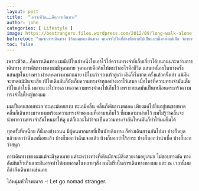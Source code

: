 ```yaml
---
layout: post
title:  "เพราะชีวิต……คือการเดินทาง"
author: john
categories: [ Lifestyle ]
image: https://bestrangers.files.wordpress.com/2012/09/long-walk-alone.jpg
beforetoc: "ผมรักการเดินทาง ชีวิตผมชอบเดินทาง พเนจรไปในที่ต่างที่อยากไปเป็นแบบนี้มาตั้งแต่เด็ก จักรยานหนึ่งคันปั่นออกบ้านตั้งแต่ตีห้า เที่ยวไปเรื่อยๆกลับบ้านอีกทีตอนค่ำๆ ตอนนั้นโดนด่าเละเลยทีเดียวแต่ก็นะ โลกมันในนี้มันมีอะไรอีกเยอะให้ค้นหา มีอะไรอีกเยอะที่เป็นปริศนา รอให้เราเข้าไปสัมผัสมัน"
toc: false
---
```

เพราะชีวิต…คือการเดินทาง ผมมีเป้ใบเก่าหนึ่งใบเอาไว้ใส่ความทรงจำที่เก็บเกี่ยวได้บนถนนระหว่างการเดินทาง การเดินทางของผมมีจุดหมาย จุดหมายคือค้นให้พบว่าอะไรคือชีวิต แสนเหนื่อยในบางครั้ง แสนสุขในบางครา ผ่านหนทางมามากมาย เป้ใบเก่า รองเท้าคู่เก่า มันก็เริ่มขาด ครั้งแล้วครั้งเล่า แม้มันจะขาดแม้มันจะเสีย เป้ใบเดิมมันก็ยังเก็บความทรงจำทุกอย่างเอาไว้เสมอ เมื่อไหร่ที่ความทรงจำมันเต็มเป้ใบเก่าใบนี้ ผมจะแวะไปทะเล เทเอาความทรงจำลงไปเก็บไว้ เพราะทะเลมันเป็นเหมือนตระกร้าความทรงจำใบใหญ่ของผม

ผมเป็นคนชอบทะเล ทะเละม่เคยสงบ ทะเลมีคลื่น คลื่นก็เดินทางตลอด เพียงแค่ไปยืนอยู่บนชายหาด คลื่นก็เดินทางมาหาผมพร้อมความทรงจำของผมที่เอามาเก็บไว้ ที่ผมเอามาฝากไว้ ผมไม่รู้ว่าคลื่นจะนำพาความทรงจำอันไหนมาให้ดู แต่ก็เถอะไม่ว่าจะเป็นความทรงจำอันไหนมันก็ทำให้ผมยิ้มได้

ทุกครั้งที่เหนื่อย ก็นั่งลงข้างถนน มีผู้คนมากมายที่เป็นนักเดินทาง ก็ต่างเดินสวนกันไปมา บ้างก็หยุดแล้วบอกว่าฉันเหนื่อยแล้ว บ้างก็บอกว่าฉันเจอแล้ว บ้างก็บอกว่าไร้สาระ บ้างก็บอกว่าน่าเบื่อ บ้างก็บอกว่าสนุก

การเดินทางของผมแม้จะมีจุดหมาย แต่ระหว่างทางที่เดินมักจะมีสิ่งสวยงามอยู่เสมอ ไม่ชอบทางลัด ทางลัดมันเร็วเกินและมันอาจทำให้ผมพลาดในหลายๆสิ่ง ผมไม่รีบในการเดินทางของผม และ ณ เวลานี้ผมก็กำลังเดินทางเช่นเคย

ไอ้หนุ่มหัวใจพเนจร -: Let go nomad stranger.
